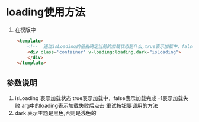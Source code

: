 # loading使用方法

1. 在模版中

``` html
	<template>
		<!--  通过isLoading的值去确定当前的加载状态是什么,true表示加载中，false表示加载完成-->
		<div class='container' v-loading:loading.dark="isLoading">
		</div>
	</template>
```
## 参数说明
1. isLoading 表示加载状态 true表示加载中，false表示加载完成 -1表示加载失败 arg中的loading表示加载失败后点击 重试按钮要调用的方法 
2. dark 表示主题是黑色,否则是浅色的

